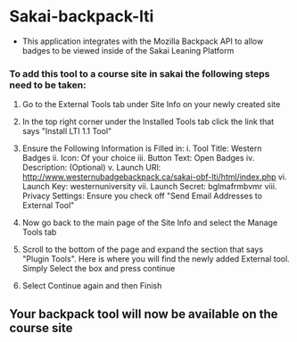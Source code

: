 # Sakai-backpack-lti #

* This application integrates with the Mozilla Backpack API to allow badges to be viewed inside of the Sakai Leaning Platform


### To add this tool to a course site in sakai the following steps need to be taken: ###


1. Go to the External Tools tab under Site Info on your newly created site

2. In the top right corner under the Installed Tools tab click the link that says "Install LTI 1.1 Tool"

3. Ensure the Following Information is Filled in:
     i. Tool Title: Western Badges
     ii. Icon: Of your choice
     iii. Button Text: Open Badges
     iv. Description: (Optional)
     v. Launch URl: http://www.westernubadgebackpack.ca/sakai-obf-lti/html/index.php
     vi. Launch Key: westernuniversity
     vii. Launch Secret: bglmafrmbvmr
     viii. Privacy Settings: Ensure you check off "Send Email Addresses to External Tool"
     
4. Now go back to the main page of the Site Info and select the Manage Tools tab

5. Scroll to the bottom of the page and expand the section that says "Plugin Tools". Here is where you will find the newly added External tool. Simply Select the box and press continue

6. Select Continue again and then Finish

## Your backpack tool will now be available on the course site ##
